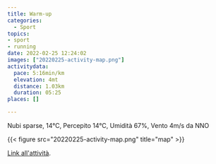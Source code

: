 ```yaml
---
title: Warm-up
categories: 
  - Sport
topics: 
- sport
- running
date: 2022-02-25 12:24:02
images: ["20220225-activity-map.png"]
activitydata:
  pace: 5:16min/km
  elevation: 4mt
  distance: 1.03km
  duration: 05:25
places: []

---
```


Nubi sparse, 14°C, Percepito 14°C, Umidità 67%, Vento 4m/s da NNO

<!--more-->

{{<  figure src="20220225-activity-map.png" title="map" >}}

[Link all'attività](https://strava.com/activities/6735300258).
